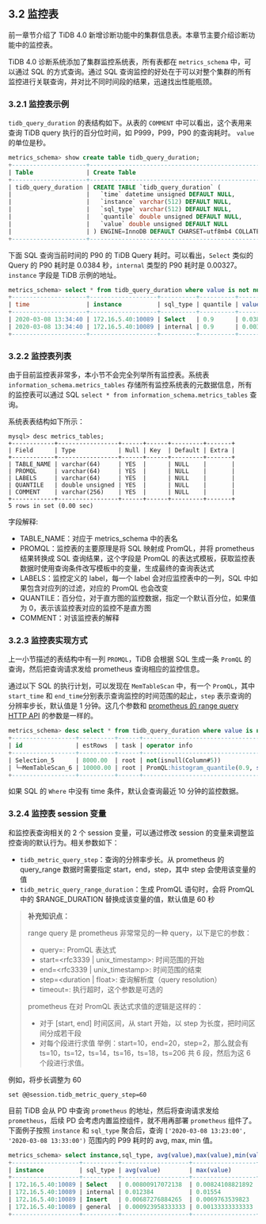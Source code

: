 ## 3.2 监控表
前一章节介绍了 TiDB 4.0 新增诊断功能中的集群信息表。本章节主要介绍诊断功能中的监控表。

TiDB 4.0 诊断系统添加了集群监控系统表，所有表都在 `metrics_schema` 中，可以通过 SQL 的方式查询。通过 SQL 查询监控的好处在于可以对整个集群的所有监控进行关联查询，并对比不同时间段的结果，迅速找出性能瓶颈。

### 3.2.1 监控表示例

`tidb_query_duration` 的表结构如下。从表的 `COMMENT` 中可以看出，这个表用来查询 TiDB query 执行的百分位时间，如 P999，P99，P90 的查询耗时。 `value` 的单位是秒。

```sql
metrics_schema> show create table tidb_query_duration;
+---------------------+--------------------------------------------------------------------------------------------------------------------+
| Table               | Create Table                                                                                                       |
+---------------------+--------------------------------------------------------------------------------------------------------------------+
| tidb_query_duration | CREATE TABLE `tidb_query_duration` (                                                                               |
|                     |   `time` datetime unsigned DEFAULT NULL,                                                                           |
|                     |   `instance` varchar(512) DEFAULT NULL,                                                                            |
|                     |   `sql_type` varchar(512) DEFAULT NULL,                                                                            |
|                     |   `quantile` double unsigned DEFAULT NULL,                                                                         |
|                     |   `value` double unsigned DEFAULT NULL                                                                             |
|                     | ) ENGINE=InnoDB DEFAULT CHARSET=utf8mb4 COLLATE=utf8mb4_bin COMMENT='The quantile of TiDB query durations(second)' |
+---------------------+--------------------------------------------------------------------------------------------------------------------+
```

下面 SQL 查询当前时间的 P90 的 TiDB Query 耗时。可以看出，`Select` 类似的 Query 的 P90 耗时是 0.0384 秒，`internal` 类型的 P90 耗时是 0.00327。`instance` 字段是 TiDB 示例的地址。

```sql
metrics_schema> select * from tidb_query_duration where value is not null and time=now() and quantile=0.90;
+---------------------+-------------------+----------+----------+------------------+
| time                | instance          | sql_type | quantile | value            |
+---------------------+-------------------+----------+----------+------------------+
| 2020-03-08 13:34:40 | 172.16.5.40:10089 | Select   | 0.9      | 0.0384           |
| 2020-03-08 13:34:40 | 172.16.5.40:10089 | internal | 0.9      | 0.00327692307692 |
+---------------------+-------------------+----------+----------+------------------+
```

### 3.2.2 监控表列表

由于目前监控表非常多，本小节不会完全列举所有监控表。系统表 `information_schema.metrics_tables` 存储所有监控系统表的元数据信息，所有的监控表可以通过 SQL `select * from information_schema.metrics_tables` 查询。

系统表表结构如下所示：

```
mysql> desc metrics_tables;
+------------+-----------------+------+------+---------+-------+
| Field      | Type            | Null | Key  | Default | Extra |
+------------+-----------------+------+------+---------+-------+
| TABLE_NAME | varchar(64)     | YES  |      | NULL    |       |
| PROMQL     | varchar(64)     | YES  |      | NULL    |       |
| LABELS     | varchar(64)     | YES  |      | NULL    |       |
| QUANTILE   | double unsigned | YES  |      | NULL    |       |
| COMMENT    | varchar(256)    | YES  |      | NULL    |       |
+------------+-----------------+------+------+---------+-------+
5 rows in set (0.00 sec)
```

字段解释:

* TABLE_NAME：对应于 metrics_schema 中的表名
* PROMQL：监控表的主要原理是将 SQL 映射成 PromQL，并将 prometheus 结果转换成 SQL 查询结果，这个字段是 PromQL 的表达式模板，获取监控表数据时使用查询条件改写模板中的变量，生成最终的查询表达式
* LABELS：监控定义的 label，每一个 label 会对应监控表中的一列，SQL 中如果包含对应列的过滤，对应的 PromQL 也会改变
* QUANTILE：百分位，对于直方图的监控数据，指定一个默认百分位，如果值为 0，表示该监控表对应的监控不是直方图
* COMMENT：对该监控表的解释

### 3.2.3 监控表实现方式

上一小节描述的表结构中有一列 `PROMQL`，TiDB 会根据 SQL 生成一条 `PromQL` 的查询，然后把查询请求发给 prometheus 查询相应的监控信息。

通过以下 SQL 的执行计划，可以发现在 `MemTableScan` 中，有一个 `PromQL`，其中 `start_time` 和 `end_time`分别表示查询监控的时间范围的起止，`step` 表示查询的分辨率步长，默认值是 1 分钟。这几个参数和 [prometheus 的 range query HTTP API](https://prometheus.io/docs/prometheus/latest/querying/api/#range-queries) 的参数是一样的。

```sql
metrics_schema> desc select * from tidb_query_duration where value is not null and time=now() and quantile=0.90;
+------------------+----------+------+-------------------------------------------------------------------------------------------------------------------------------------------------------------------------------------------------------+
| id               | estRows  | task | operator info                                                                                                                                                                                         |
+------------------+----------+------+-------------------------------------------------------------------------------------------------------------------------------------------------------------------------------------------------------+
| Selection_5      | 8000.00  | root | not(isnull(Column#5))                                                                                                                                                                                 |
| └─MemTableScan_6 | 10000.00 | root | PromQL:histogram_quantile(0.9, sum(rate(tidb_server_handle_query_duration_seconds_bucket{}[60s])) by (le,sql_type,instance)), start_time:2020-03-08 13:13:15, end_time:2020-03-08 13:13:15, step:1m0s |
+------------------+----------+------+-------------------------------------------------------------------------------------------------------------------------------------------------------------------------------------------------------+
```

如果 SQL 的 `Where` 中没有 time 条件，默认会查询最近 10 分钟的监控数据。 

### 3.2.4 监控表 session 变量

和监控表查询相关的 2 个 session 变量，可以通过修改 session 的变量来调整监控查询的默认行为。相关参数如下：

* `tidb_metric_query_step`：查询的分辨率步长。从 prometheus 的 query_range 数据时需要指定 start，end，step，其中 step 会使用该变量的值
* `tidb_metric_query_range_duration`：生成 PromQL 语句时，会将 PromQL 中的 $RANGE_DURATION 替换成该变量的值，默认值是 60 秒

> **补充知识点：**
>
> range query 是 prometheus 非常常见的一种 query，以下是它的参数：
> * query=<string>: PromQL 表达式
> * start=<rfc3339 | unix_timestamp>: 时间范围的开始
> * end=<rfc3339 | unix_timestamp>: 时间范围的结束
> * step=<duration | float>: 查询解析度（query resolution）
> * timeout=<duration>: 执行超时，这个参数是可选的
>
> prometheus 在对 PromQL 表达式求值的逻辑是这样的：
> * 对于 [start, end] 时间区间，从 start 开始，以 step 为长度，把时间区间分成若干段
> * 对每个段进行求值
> 举例：start=10，end=20，step=2，那么就会有 ts=10，ts=12，ts=14，ts=16，ts=18，ts=206 共 6 段，然后为这 6 个段进行求值。

例如，将步长调整为 60
 
```
set @@session.tidb_metric_query_step=60
```

目前 TiDB 会从 PD 中查询 `prometheus` 的地址，然后将查询请求发给 `prometheus`，后续 PD 会考虑内置监控组件，就不用再部署 `prometheus` 组件了。下面例子按照 `instance` 和 `sql_type` 聚合后，查询 `['2020-03-08 13:23:00', '2020-03-08 13:33:00')`  范围内的 P99 耗时的 avg, max, min 值。

```sql
metrics_schema> select instance,sql_type, avg(value),max(value),min(value) from tidb_query_duration where time >= '2020-03-08 13:23:00' and time < '2020-03-08 13:33:00' and value is not null and quantile=0.99 group by instance,sql_type;
+-------------------+----------+-------------------+------------------+-------------------+
| instance          | sql_type | avg(value)        | max(value)       | min(value)        |
+-------------------+----------+-------------------+------------------+-------------------+
| 172.16.5.40:10089 | Select   | 0.00800917072138  | 0.00824108821892 | 0.00790462559176  |
| 172.16.5.40:10089 | internal | 0.012384          | 0.01554          | 0.0062            |
| 172.16.5.40:10089 | Insert   | 0.00687276884265  | 0.0069763539823  | 0.00670463917526  |
| 172.16.5.40:10089 | general  | 0.000923958333333 | 0.00133333333333 | 0.000666666666667 |
+-------------------+----------+-------------------+------------------+-------------------+
```
